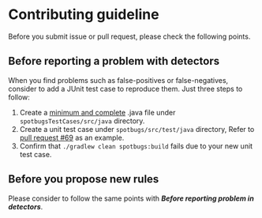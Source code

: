# Contributing guideline

Before you submit issue or pull request, please check the following points.

## Before reporting a problem with detectors

When you find problems such as false-positives or false-negatives, consider to add a JUnit test case to reproduce them.
Just three steps to follow:

1. Create a [minimum and complete](http://stackoverflow.com/help/mcve) .java file under `spotbugsTestCases/src/java` directory.
2. Create a unit test case under `spotbugs/src/test/java` directory, Refer to [pull request #69](https://github.com/spotbugs/spotbugs/pull/69/files) as an example.
3. Confirm that `./gradlew clean spotbugs:build` fails due to your new unit test case.

## Before you propose new rules

Please consider to follow the same points with ***Before reporting problem in detectors***.
